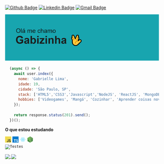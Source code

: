 [![Github Badge](https://img.shields.io/badge/-Github-000?style=flat-square&logo=Github&logoColor=white&link=https://github.com/gabizinha12)](https://github.com/gabizinha12)
[![Linkedin Badge](https://img.shields.io/badge/-LinkedIn-blue?style=flat-square&logo=Linkedin&logoColor=white&link=https://www.linkedin.com/in/gabrielle-cristine-de-lima-pereira/)](https://www.linkedin.com/in/gabrielle-cristine-de-lima-pereira/)
[![Gmail Badge](https://img.shields.io/badge/-Gmail-c14438?style=flat-square&logo=Gmail&logoColor=white&link=mailto:gabrielle.clima23@gmail.com)](mailto:gabrielle.clima23@gmail.com)


<div>
<img src="header.png">
</div>


```javascript
  (async () => {
    await user.index({
      nome: 'Gabrielle Lima',
      idade: 19,
      cidade: 'São Paulo, SP',
      stack: ['HTML5','CSS3','Javascript','NodeJS', 'ReactJS', 'MongoDB', 'MySQL', 'Jest'],
      hobbies: ['Videogames', 'Mangá', 'Cozinhar', 'Aprender coisas novas']
    });
    
    return response.status(201).send();
  })();
```


**O que estou estudando**  

<code><img height="20" src="https://raw.githubusercontent.com/github/explore/80688e429a7d4ef2fca1e82350fe8e3517d3494d/topics/javascript/javascript.png"></code>
<code><img height="20" src="https://raw.githubusercontent.com/github/explore/80688e429a7d4ef2fca1e82350fe8e3517d3494d/topics/typescript/typescript.png"></code>
<code><img height="20" src="https://raw.githubusercontent.com/github/explore/80688e429a7d4ef2fca1e82350fe8e3517d3494d/topics/react/react.png"></code>
<code><img height="20" src="https://raw.githubusercontent.com/github/explore/80688e429a7d4ef2fca1e82350fe8e3517d3494d/topics/nodejs/nodejs.png"></code>  
<code><img src="https://user-images.githubusercontent.com/51785898/91358293-f0581000-e7c8-11ea-95f0-f1a8e29ee9d1.png" alt="Testes"  height="20"/></code>


<p align="justify">
  <a href="https://github.com/anuraghazra/github-readme-stats">
  <img align="center" src="https://github-readme-stats.vercel.app/api?username=gabizinha12&show_icons=true&count_private=true&theme=dracula&hide=issues" />
</a>
  <a href="https://github.com/anuraghazra/github-readme-stats">
  <img align="center" src="https://github-readme-stats.vercel.app/api/top-langs/?username=gabizinha12&layout=compact&theme=dracula" />
</a>

